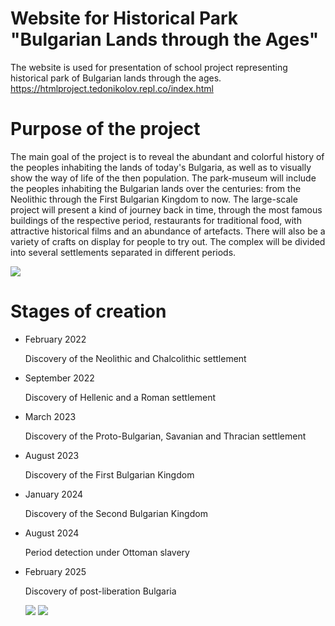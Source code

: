 # Website for Historical Park "Bulgarian Lands through the Ages"
The website is used for presentation of school project representing historical park of Bulgarian lands through the ages.
<br>https://htmlproject.tedonikolov.repl.co/index.html

# Purpose of the project
<p>The main goal of the project is to reveal the abundant and colorful history of the peoples inhabiting the lands of today's Bulgaria, as well as to visually show the way of life of the then population. The park-museum will include the peoples inhabiting the Bulgarian lands over the centuries: from the Neolithic through the First Bulgarian Kingdom to now. The large-scale project will present a kind of journey back in time, through the most famous buildings of the respective period, restaurants for traditional food, with attractive historical films and an abundance of artefacts. There will also be a variety of crafts on display for people to try out. The complex will be divided into several settlements separated in different periods.</p>
<a href="https://www.linkpicture.com/view.php?img=LPic63c0656758f90218744156"><img src="https://www.linkpicture.com/q/Screenshot-2023-01-12-215345.png" type="image"></a>

# Stages of creation
<ul>
  <li>February 2022

Discovery of the Neolithic and Chalcolithic settlement</li>
  <li>September 2022

Discovery of Hellenic and a Roman settlement</li>
  <li>March 2023

Discovery of the Proto-Bulgarian, Savanian and Thracian settlement</li>
  <li>August 2023

Discovery of the First Bulgarian Kingdom</li>
  <li>January 2024

Discovery of the Second Bulgarian Kingdom</li>
  <li>August 2024

Period detection under Ottoman slavery</li>
  <li>February 2025

Discovery of post-liberation Bulgaria</li>
<a href="https://www.linkpicture.com/view.php?img=LPic63c068e9ae083738691499"><img src="https://www.linkpicture.com/q/Screenshot-2023-01-12-220815.png" type="image"></a>
<a href="https://www.linkpicture.com/view.php?img=LPic63c068e9ae083738691499"><img src="https://www.linkpicture.com/q/Screenshot-2023-01-12-220837.png" type="image"></a>
